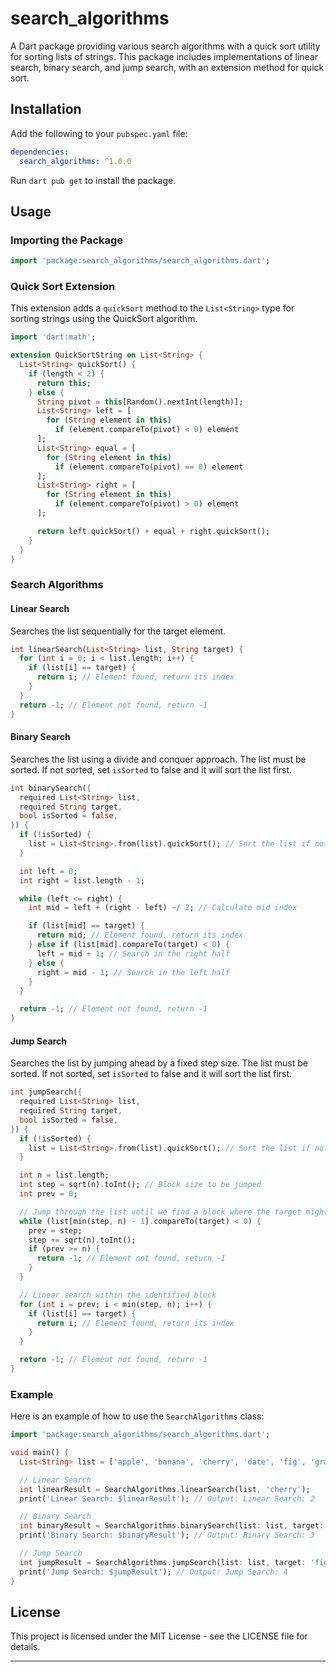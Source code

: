 # search_algorithms

A Dart package providing various search algorithms with a quick sort utility for sorting lists of strings. This package includes implementations of linear search, binary search, and jump search, with an extension method for quick sort.

## Installation

Add the following to your `pubspec.yaml` file:

```yaml
dependencies:
  search_algorithms: ^1.0.0
```

Run `dart pub get` to install the package.

## Usage

### Importing the Package

```dart
import 'package:search_algorithms/search_algorithms.dart';
```

### Quick Sort Extension

This extension adds a `quickSort` method to the `List<String>` type for sorting strings using the QuickSort algorithm.

```dart
import 'dart:math';

extension QuickSortString on List<String> {
  List<String> quickSort() {
    if (length < 2) {
      return this;
    } else {
      String pivot = this[Random().nextInt(length)];
      List<String> left = [
        for (String element in this)
          if (element.compareTo(pivot) < 0) element
      ];
      List<String> equal = [
        for (String element in this)
          if (element.compareTo(pivot) == 0) element
      ];
      List<String> right = [
        for (String element in this)
          if (element.compareTo(pivot) > 0) element
      ];

      return left.quickSort() + equal + right.quickSort();
    }
  }
}
```

### Search Algorithms

#### Linear Search

Searches the list sequentially for the target element.

```dart
int linearSearch(List<String> list, String target) {
  for (int i = 0; i < list.length; i++) {
    if (list[i] == target) {
      return i; // Element found, return its index
    }
  }
  return -1; // Element not found, return -1
}
```

#### Binary Search

Searches the list using a divide and conquer approach. The list must be sorted. If not sorted, set `isSorted` to false and it will sort the list first.

```dart
int binarySearch({
  required List<String> list,
  required String target,
  bool isSorted = false,
}) {
  if (!isSorted) {
    list = List<String>.from(list).quickSort(); // Sort the list if not already sorted
  }

  int left = 0;
  int right = list.length - 1;

  while (left <= right) {
    int mid = left + (right - left) ~/ 2; // Calculate mid index

    if (list[mid] == target) {
      return mid; // Element found, return its index
    } else if (list[mid].compareTo(target) < 0) {
      left = mid + 1; // Search in the right half
    } else {
      right = mid - 1; // Search in the left half
    }
  }

  return -1; // Element not found, return -1
}
```

#### Jump Search

Searches the list by jumping ahead by a fixed step size. The list must be sorted. If not sorted, set `isSorted` to false and it will sort the list first.

```dart
int jumpSearch({
  required List<String> list,
  required String target,
  bool isSorted = false,
}) {
  if (!isSorted) {
    list = List<String>.from(list).quickSort(); // Sort the list if not already sorted
  }

  int n = list.length;
  int step = sqrt(n).toInt(); // Block size to be jumped
  int prev = 0;

  // Jump through the list until we find a block where the target might be
  while (list[min(step, n) - 1].compareTo(target) < 0) {
    prev = step;
    step += sqrt(n).toInt();
    if (prev >= n) {
      return -1; // Element not found, return -1
    }
  }

  // Linear search within the identified block
  for (int i = prev; i < min(step, n); i++) {
    if (list[i] == target) {
      return i; // Element found, return its index
    }
  }

  return -1; // Element not found, return -1
}
```

### Example

Here is an example of how to use the `SearchAlgorithms` class:

```dart
import 'package:search_algorithms/search_algorithms.dart';

void main() {
  List<String> list = ['apple', 'banana', 'cherry', 'date', 'fig', 'grape'];

  // Linear Search
  int linearResult = SearchAlgorithms.linearSearch(list, 'cherry');
  print('Linear Search: $linearResult'); // Output: Linear Search: 2

  // Binary Search
  int binaryResult = SearchAlgorithms.binarySearch(list: list, target: 'date');
  print('Binary Search: $binaryResult'); // Output: Binary Search: 3

  // Jump Search
  int jumpResult = SearchAlgorithms.jumpSearch(list: list, target: 'fig');
  print('Jump Search: $jumpResult'); // Output: Jump Search: 4
}
```

## License

This project is licensed under the MIT License - see the LICENSE file for details.

---
